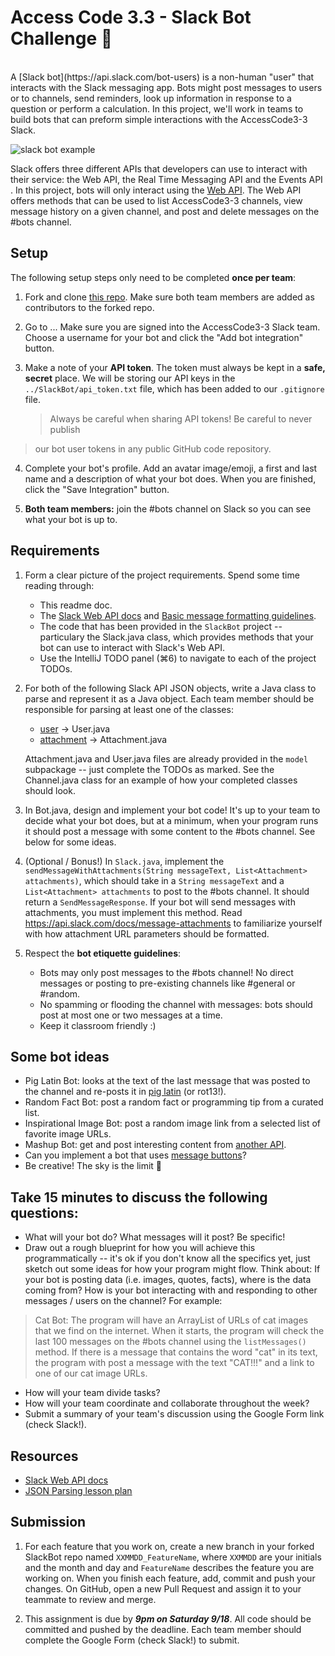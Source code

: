 # Access Code 3.3 - Slack Bot Challenge 🤖
<br>
A [Slack bot](https://api.slack.com/bot-users) is a non-human "user" that interacts with the Slack messaging app. Bots might post messages to users or to channels, send reminders, look up information in response to a question or perform a calculation.  In this project, we'll work in teams to build bots that can preform simple interactions with the AccessCode3-3 Slack.

![slack bot example](https://api.slack.com/img/api/guide_bot_user.png)

Slack offers three different APIs that developers can use to interact with their service: the Web API, the Real Time Messaging API and the Events API . In this project, bots will only interact using the [Web API](https://api.slack.com/web). The Web API offers methods that can be used to list AccessCode3-3 channels, view message history on a given channel, and post and delete messages on the #bots channel.
<br>
## Setup
The following setup steps only need to be completed **once per team**:

1. Fork and clone [this repo](https://github.com/ramonaharrison/SlackBot). Make sure both team members are added as contributors to the forked repo.

2. Go to ... Make sure you are signed into the AccessCode3-3 Slack team. Choose a username for your bot and click the "Add bot integration" button.

3. Make a note of your **API token**. The token must always be kept in a **safe, secret** place. We will be storing our API keys in the `../SlackBot/api_token.txt` file, which has been added to our `.gitignore` file.

    > Always be careful when sharing API tokens! Be careful to never publish
> our bot user tokens in any public GitHub code repository.

4. Complete your bot's profile. Add an avatar image/emoji, a first and last name and a description of what your bot does. When you are finished, click the "Save Integration" button.

5. **Both team members:** join the #bots channel on Slack so you can see what your bot is up to. 

## Requirements
1. Form a clear picture of the project requirements. Spend some time reading through:
    - This readme doc.
    - The [Slack Web API docs](https://api.slack.com/web) and [Basic message formatting guidelines](https://api.slack.com/docs/message-formatting).
    - The code that has been provided in the `SlackBot` project -- particulary the Slack.java class, which provides methods that your bot can use to interact with Slack's Web API.
    - Use the IntelliJ TODO panel (⌘6) to navigate to each of the project TODOs.

2. For both of the following Slack API JSON objects, write a Java class to parse and represent it as a Java object. Each team member should be responsible for parsing at least one of the classes:
    - [user](https://api.slack.com/types/user) -> User.java
    - [attachment](https://api.slack.com/docs/message-attachments) -> Attachment.java

    Attachment.java and User.java files are already provided in the `model` subpackage -- just complete the TODOs as marked. See the Channel.java class for an example of how your completed classes should look.

3. In Bot.java, design and implement your bot code! It's up to your team to decide what your bot does, but at a minimum, when your program runs it should post a message with some content to the #bots channel. See below for some ideas.

4. (Optional / Bonus!) In `Slack.java`, implement the `sendMessageWithAttachments(String messageText, List<Attachment> attachments)`, which should take in a `String messageText` and a `List<Attachment> attachments` to post to the #bots channel. It should return a `SendMessageResponse`. If your bot will send messages with attachments, you must implement this method. Read https://api.slack.com/docs/message-attachments to familiarize yourself with how attachment URL parameters should be formatted.

5. Respect the **bot etiquette guidelines**:
    - Bots may only post messages to the #bots channel! No direct messages or posting to pre-existing channels like #general or #random.
    - No spamming or flooding the channel with messages: bots should post at most one or two messages at a time.
    - Keep it classroom friendly :)

## Some bot ideas
- Pig Latin Bot: looks at the text of the last message that was posted to the channel and re-posts it in [pig latin](https://en.wikipedia.org/wiki/Pig_Latin) (or rot13!).
- Random Fact Bot: post a random fact or programming tip from a curated list.
- Inspirational Image Bot: post a random image link from a selected list of favorite image URLs.
- Mashup Bot: get and post interesting content from [another API](https://gist.github.com/afeld/4952991).
- Can you implement a bot that uses [message buttons](https://api.slack.com/docs/message-buttons)?
- Be creative! The sky is the limit 🌈

## Take 15 minutes to discuss the following questions:
- What will your bot do? What messages will it post? Be specific!
- Draw out a rough blueprint for how you will achieve this programmatically -- it's ok if you don't know all the specifics yet, just sketch out some ideas for how your program might flow. Think about: If your bot is posting data (i.e. images, quotes, facts), where is the data coming from? How is your bot interacting with and responding to other messages / users on the channel? For example:
>Cat Bot: The program will have an ArrayList of URLs of cat images that we find on the internet. When it starts, the program will check the last 100 messages on the #bots channel using the `listMessages()` method. If there is a message that contains the word "cat" in its text, the program with post a message with the text "CAT!!!" and a link to one of our cat image URLs.

- How will your team divide tasks?
- How will your team coordinate and collaborate throughout the week?
- Submit a summary of your team's discussion using the Google Form link (check Slack!).

## Resources
- [Slack Web API docs](https://api.slack.com/web)
- [JSON Parsing lesson plan](../lessons/json)

## Submission

1. For each feature that you work on, create a new branch in your forked SlackBot repo named `XXMMDD_FeatureName`, where `XXMMDD` are your initials and the month and day and `FeatureName` describes the feature you are working on. When you finish each feature, add, commit and push your changes. On GitHub, open a new Pull Request and assign it to your teammate to review and merge.

2. This assignment is due by ***9pm on Saturday 9/18***. All code should be committed and pushed by the deadline. Each team member should complete the Google Form (check Slack!) to submit.
